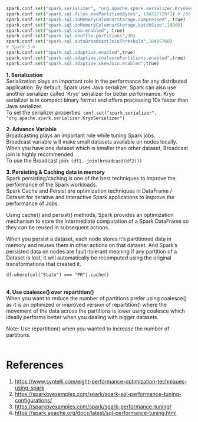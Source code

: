 ```python
spark.conf.set("spark.serializer", "org.apache.spark.serializer.KryoSerializer")
spark.conf.set("spark.sql.files.maxPartitionBytes", 134217728*2) # 256 MB
spark.conf.set("spark.sql.inMemoryColumnarStorage.compressed", true)
spark.conf.set("spark.sql.inMemoryColumnarStorage.batchSize",10000)
spark.conf.set("spark.sql.cbo.enabled", true)
spark.conf.set("spark.sql.shuffle.partitions",30)
spark.conf.set("spark.sql.autoBroadcastJoinThreshold",10485760)
# Spark 3.0
spark.conf.set("spark.sql.adaptive.enabled",true)
spark.conf.set("spark.sql.adaptive.coalescePartitions.enabled",true)
spark.conf.set("spark.sql.adaptive.skewJoin.enabled",true)
```


**1. Serialization** <br>
Serialization plays an important role in the performance for any distributed application. 
By default, Spark uses Java serializer.
Spark can also use another serializer called ‘Kryo’ serializer for better performance.
Kryo serializer is in compact binary format and offers processing 10x faster than Java serializer. <br>
To set the serializer properties:
`conf.set("spark.serializer", "org.apache.spark.serializer.KryoSerializer")`

**2. Advance Variable** <br>
Broadcasting plays an important role while tuning Spark jobs. <br>
Broadcast variable will make small datasets available on nodes locally. <br>
When you have one dataset which is smaller than other dataset, Broadcast join is highly recommended. <br>
To use the Broadcast join: `(df1. join(broadcast(df2)))` <br>

**3. Persisting & Caching data in memory** <br>
Spark persisting/caching is one of the best techniques to improve the performance of the Spark workloads.  <br>
Spark Cache and Persist are optimization techniques in DataFrame / Dataset for iterative and interactive Spark applications to improve the performance of Jobs. <br>

Using cache() and persist() methods, Spark provides an optimization mechanism to store the intermediate computation of a Spark DataFrame
so they can be reused in subsequent actions. <br>

When you persist a dataset, each node stores it’s partitioned data in memory and reuses them in other actions on that dataset. 
And Spark’s persisted data on nodes are fault-tolerant meaning if any partition of a Dataset is lost, 
it will automatically be recomputed using the original transformations that created it. <br>

`df.where(col("State") === "PR").cache()`  <br> <br>

**4. Use coalesce() over repartition()**  <br>
When you want to reduce the number of partitions prefer using coalesce() as it is an optimized or improved version of repartition() 
where the movement of the data across the partitions is lower using coalesce which ideally performs better when you dealing with bigger datasets.

Note: Use repartition() when you wanted to increase the number of partitions.  <br> <br>

# References  <br>
1. https://www.syntelli.com/eight-performance-optimization-techniques-using-spark
2. https://sparkbyexamples.com/spark/spark-sql-performance-tuning-configurations/
3. https://sparkbyexamples.com/spark/spark-performance-tuning/
4. https://spark.apache.org/docs/latest/sql-performance-tuning.html
